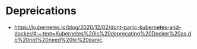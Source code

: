 # Depreications
- https://kubernetes.io/blog/2020/12/02/dont-panic-kubernetes-and-docker/#:~:text=Kubernetes%20is%20deprecating%20Docker%20as,do%20not%20need%20to%20panic. 
